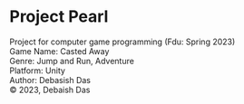 # Project Pearl
Project for computer game programming (Fdu: Spring 2023)<br>
Game Name: Casted Away<br>
Genre: Jump and Run, Adventure<br>
Platform: Unity<br>
Author: Debasish Das<br>
&copy; 2023, Debaish Das